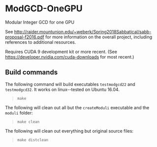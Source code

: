 # ModGCD-OneGPU
Modular Integer GCD for one GPU

See http://raider.mountunion.edu/~weberk/Spring2018Sabbatical/sabb-proposal-f2016.pdf for more information on the overall project, including references to additional resources.

Requires CUDA 9 development kit or more recent.  (See https://developer.nvidia.com/cuda-downloads for most recent.)

## Build commands

The following command will build executables `testmodgcd22` and `testmodgcd32`.  It works on linux--tested on Ubuntu 16.04.
> `make`

The following will clean out all but the `createModuli` executable and the `moduli` folder:
> `make clean`

The following will clean out everything but original source files:
> `make distclean`
